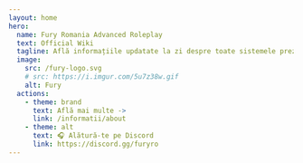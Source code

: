 ```yaml
---
layout: home
hero:
  name: Fury Romania Advanced Roleplay
  text: Official Wiki
  tagline: Află informațiile updatate la zi despre toate sistemele prezente pe serverul nostru.
  image:
    src: /fury-logo.svg
    # src: https://i.imgur.com/5u7z38w.gif
    alt: Fury
  actions:
    - theme: brand
      text: Află mai multe ->
      link: /informatii/about
    - theme: alt
      text: 🎧 Alătură-te pe Discord
      link: https://discord.gg/furyro
---
```

<script setup> 
    import SiteMap from '/.vitepress/components/SiteMap.vue'
    import Home from '/.vitepress/components/Home.vue'
    // import Rating from '/.vitepress/components/Rating.vue'
    import HomeClip from '.vitepress/components/HomeClip.vue'
</script>

<HomeClip />

<Home />
<SiteMap />